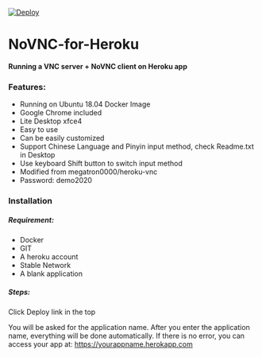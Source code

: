 [![Deploy](https://www.herokucdn.com/deploy/button.svg)](https://heroku.com/deploy)
# NoVNC-for-Heroku
**Running a VNC server + NoVNC client on Heroku app**

### Features:
  - Running on Ubuntu 18.04 Docker Image
  - Google Chrome included
  - Lite Desktop xfce4
  - Easy to use
  - Can be easily customized
  - Support Chinese Language and Pinyin input method, check Readme.txt in Desktop
  - Use keyboard Shift button to switch input method
  - Modified from megatron0000/heroku-vnc
  - Password: demo2020

### Installation

##### Requirement:
 - Docker
 - GIT
 - A heroku account
 - Stable Network
 - A blank application

##### Steps: 
Click Deploy link in the top

You will be asked for the application name. After you enter the application name, everything will be done automatically. If there is no error, you can access your app at: https://yourappname.herokapp.com


